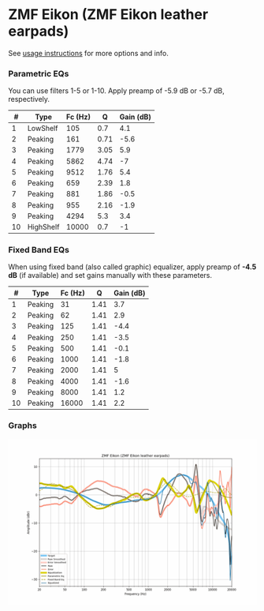 # ZMF Eikon (ZMF Eikon leather earpads)
See [usage instructions](https://github.com/jaakkopasanen/AutoEq#usage) for more options and info.

### Parametric EQs
You can use filters 1-5 or 1-10. Apply preamp of -5.9 dB or -5.7 dB, respectively.

|   # | Type      |   Fc (Hz) |    Q |   Gain (dB) |
|-----|-----------|-----------|------|-------------|
|   1 | LowShelf  |       105 | 0.7  |         4.1 |
|   2 | Peaking   |       161 | 0.71 |        -5.6 |
|   3 | Peaking   |      1779 | 3.05 |         5.9 |
|   4 | Peaking   |      5862 | 4.74 |        -7   |
|   5 | Peaking   |      9512 | 1.76 |         5.4 |
|   6 | Peaking   |       659 | 2.39 |         1.8 |
|   7 | Peaking   |       881 | 1.86 |        -0.5 |
|   8 | Peaking   |       955 | 2.16 |        -1.9 |
|   9 | Peaking   |      4294 | 5.3  |         3.4 |
|  10 | HighShelf |     10000 | 0.7  |        -1   |

### Fixed Band EQs
When using fixed band (also called graphic) equalizer, apply preamp of **-4.5 dB** (if available) and set gains manually with these parameters.

|   # | Type    |   Fc (Hz) |    Q |   Gain (dB) |
|-----|---------|-----------|------|-------------|
|   1 | Peaking |        31 | 1.41 |         3.7 |
|   2 | Peaking |        62 | 1.41 |         2.9 |
|   3 | Peaking |       125 | 1.41 |        -4.4 |
|   4 | Peaking |       250 | 1.41 |        -3.5 |
|   5 | Peaking |       500 | 1.41 |        -0.1 |
|   6 | Peaking |      1000 | 1.41 |        -1.8 |
|   7 | Peaking |      2000 | 1.41 |         5   |
|   8 | Peaking |      4000 | 1.41 |        -1.6 |
|   9 | Peaking |      8000 | 1.41 |         1.2 |
|  10 | Peaking |     16000 | 1.41 |         2.2 |

### Graphs
![](./ZMF%20Eikon%20(ZMF%20Eikon%20leather%20earpads).png)
